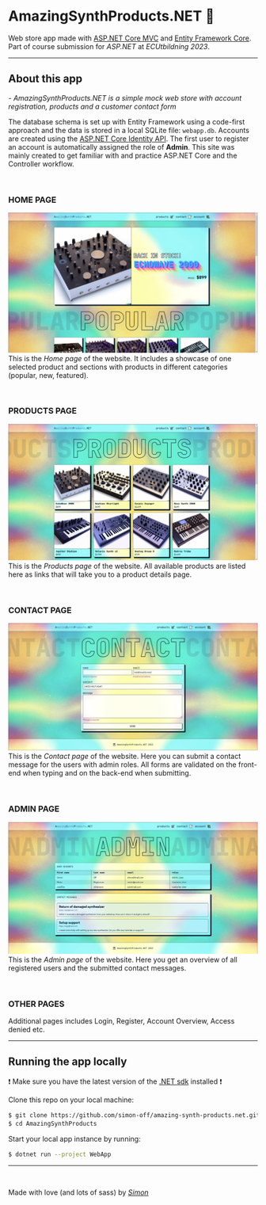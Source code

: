 # **AmazingSynthProducts.NET** 🎹

Web store app made with [ASP.NET Core MVC](https://learn.microsoft.com/en-us/aspnet/core/mvc/overview) and [Entity Framework Core](https://learn.microsoft.com/en-us/ef/core/). Part of course submission for _ASP.NET_ at _ECUtbildning 2023_.

---

## **About this app**

_- AmazingSynthProducts.NET is a simple mock web store with account registration, products and a customer contact form_

The database schema is set up with Entity Framework using a code-first approach and the data is stored in a local SQLite file: `webapp.db`. Accounts are created using the [ASP.NET Core Identity API](https://learn.microsoft.com/en-us/aspnet/core/security/authentication/identity). The first user to register an account is automatically assigned the role of **Admin**. This site was mainly created to get familiar with and practice ASP.NET Core and the Controller workflow.

<br>

### **HOME PAGE**

![home page screenshot](screenshots/home.jpg)
This is the _Home page_ of the website. It includes a showcase of one selected product and sections with products in different categories (popular, new, featured).

<br>

### **PRODUCTS PAGE**

![products page screenshot](screenshots/products.jpg)
This is the _Products page_ of the website. All available products are listed here as links that will take you to a product details page.

<br>

### **CONTACT PAGE**

![contact page screenshot](screenshots/contact.jpg)
This is the _Contact page_ of the website. Here you can submit a contact message for the users with admin roles. All forms are validated on the front-end when typing and on the back-end when submitting.

<br>

### **ADMIN PAGE**

![admin page screenshot](screenshots/admin.jpg)
This is the _Admin page_ of the website. Here you get an overview of all registered users and the submitted contact messages.

<br>

### **OTHER PAGES**

Additional pages includes Login, Register, Account Overview, Access denied etc.

---

## **Running the app locally**

❗ Make sure you have the latest version of the [.NET sdk](https://dotnet.microsoft.com/en-us/download/dotnet) installed ❗

Clone this repo on your local machine:

```sh
$ git clone https://github.com/simon-off/amazing-synth-products.net.git AmazingSynthProducts
$ cd AmazingSynthProducts
```

Start your local app instance by running:

```sh
$ dotnet run --project WebApp
```

---

<br/>

Made with love (and lots of sass) by _[Simon](https://github.com/simon-off)_
